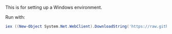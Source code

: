 This is for setting up a Windows environment.

Run with:

```powershell
iex ((New-Object System.Net.WebClient).DownloadString('https://raw.githubusercontent.com/coreycauble/system-init/master/windows/setup.ps1'))
```

